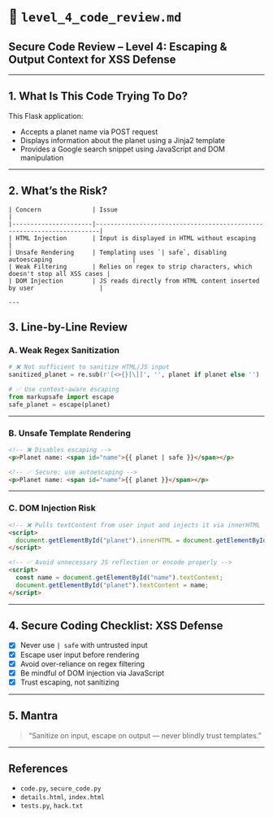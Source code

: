 # 📄 `level_4_code_review.md`

## Secure Code Review – Level 4: Escaping & Output Context for XSS Defense

---

## 1. What Is This Code Trying To Do?

This Flask application:

* Accepts a planet name via POST request
* Displays information about the planet using a Jinja2 template
* Provides a Google search snippet using JavaScript and DOM manipulation

---

## 2. What’s the Risk?

```text
| Concern              | Issue                                                                 |
|----------------------|-----------------------------------------------------------------------|
| HTML Injection       | Input is displayed in HTML without escaping                           |
| Unsafe Rendering     | Templating uses `| safe`, disabling autoescaping                      |
| Weak Filtering       | Relies on regex to strip characters, which doesn't stop all XSS cases |
| DOM Injection        | JS reads directly from HTML content inserted by user                  |

---
```

## 3. Line-by-Line Review

### A. Weak Regex Sanitization

```python
# ❌ Not sufficient to sanitize HTML/JS input
sanitized_planet = re.sub(r'[<>{}[\]]', '', planet if planet else '')
```

```python
# ✅ Use context-aware escaping
from markupsafe import escape
safe_planet = escape(planet)
```

---

### B. Unsafe Template Rendering

```html
<!-- ❌ Disables escaping -->
<p>Planet name: <span id="name">{{ planet | safe }}</span></p>
```

```html
<!-- ✅ Secure: use autoescaping -->
<p>Planet name: <span id="name">{{ planet }}</span></p>
```

---

### C. DOM Injection Risk

```html
<!-- ❌ Pulls textContent from user input and injects it via innerHTML -->
<script>
  document.getElementById("planet").innerHTML = document.getElementById("name").textContent;
</script>
```

```html
<!-- ✅ Avoid unnecessary JS reflection or encode properly -->
<script>
  const name = document.getElementById("name").textContent;
  document.getElementById("planet").textContent = name;
</script>
```

---

## 4. Secure Coding Checklist: XSS Defense

* [x] Never use `| safe` with untrusted input
* [x] Escape user input before rendering
* [x] Avoid over-reliance on regex filtering
* [x] Be mindful of DOM injection via JavaScript
* [x] Trust escaping, not sanitizing

---

## 5. Mantra

> “Sanitize on input, escape on output — never blindly trust templates.”

---

## References

* `code.py`, `secure_code.py`
* `details.html`, `index.html`
* `tests.py`, `hack.txt`
